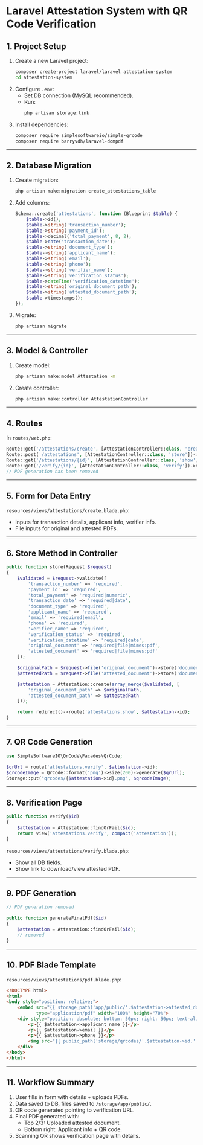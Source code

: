 # Laravel Attestation System with QR Code Verification

## 1. Project Setup
1. Create a new Laravel project:
   ```bash
   composer create-project laravel/laravel attestation-system
   cd attestation-system
   ```
2. Configure `.env`:
   - Set DB connection (MySQL recommended).
   - Run:
     ```bash
     php artisan storage:link
     ```
3. Install dependencies:
   ```bash
   composer require simplesoftwareio/simple-qrcode
   composer require barryvdh/laravel-dompdf
   ```

---

## 2. Database Migration
1. Create migration:
   ```bash
   php artisan make:migration create_attestations_table
   ```
2. Add columns:
   ```php
   Schema::create('attestations', function (Blueprint $table) {
       $table->id();
       $table->string('transaction_number');
       $table->string('payment_id');
       $table->decimal('total_payment', 8, 2);
       $table->date('transaction_date');
       $table->string('document_type');
       $table->string('applicant_name');
       $table->string('email');
       $table->string('phone');
       $table->string('verifier_name');
       $table->string('verification_status');
       $table->dateTime('verification_datetime');
       $table->string('original_document_path');
       $table->string('attested_document_path');
       $table->timestamps();
   });
   ```
3. Migrate:
   ```bash
   php artisan migrate
   ```

---

## 3. Model & Controller
1. Create model:
   ```bash
   php artisan make:model Attestation -m
   ```
2. Create controller:
   ```bash
   php artisan make:controller AttestationController
   ```

---

## 4. Routes
In `routes/web.php`:
```php
Route::get('/attestations/create', [AttestationController::class, 'create'])->name('attestations.create');
Route::post('/attestations', [AttestationController::class, 'store'])->name('attestations.store');
Route::get('/attestations/{id}', [AttestationController::class, 'show'])->name('attestations.show');
Route::get('/verify/{id}', [AttestationController::class, 'verify'])->name('attestations.verify');
// PDF generation has been removed
```

---

## 5. Form for Data Entry
`resources/views/attestations/create.blade.php`:
- Inputs for transaction details, applicant info, verifier info.
- File inputs for original and attested PDFs.

---

## 6. Store Method in Controller
```php
public function store(Request $request)
{
    $validated = $request->validate([
        'transaction_number' => 'required',
        'payment_id' => 'required',
        'total_payment' => 'required|numeric',
        'transaction_date' => 'required|date',
        'document_type' => 'required',
        'applicant_name' => 'required',
        'email' => 'required|email',
        'phone' => 'required',
        'verifier_name' => 'required',
        'verification_status' => 'required',
        'verification_datetime' => 'required|date',
        'original_document' => 'required|file|mimes:pdf',
        'attested_document' => 'required|file|mimes:pdf'
    ]);

    $originalPath = $request->file('original_document')->store('documents/original', 'public');
    $attestedPath = $request->file('attested_document')->store('documents/attested', 'public');

    $attestation = Attestation::create(array_merge($validated, [
        'original_document_path' => $originalPath,
        'attested_document_path' => $attestedPath
    ]));

    return redirect()->route('attestations.show', $attestation->id);
}
```

---

## 7. QR Code Generation
```php
use SimpleSoftwareIO\QrCode\Facades\QrCode;

$qrUrl = route('attestations.verify', $attestation->id);
$qrcodeImage = QrCode::format('png')->size(200)->generate($qrUrl);
Storage::put("qrcodes/{$attestation->id}.png", $qrcodeImage);
```

---

## 8. Verification Page
```php
public function verify($id)
{
    $attestation = Attestation::findOrFail($id);
    return view('attestations.verify', compact('attestation'));
}
```
`resources/views/attestations/verify.blade.php`:
- Show all DB fields.
- Show link to download/view attested PDF.

---

## 9. PDF Generation
```php
// PDF generation removed

public function generateFinalPdf($id)
{
    $attestation = Attestation::findOrFail($id);
    // removed
}
```

---

## 10. PDF Blade Template
`resources/views/attestations/pdf.blade.php`:
```html
<!DOCTYPE html>
<html>
<body style="position: relative;">
    <embed src="{{ storage_path('app/public/'.$attestation->attested_document_path) }}" 
           type="application/pdf" width="100%" height="70%">
    <div style="position: absolute; bottom: 50px; right: 50px; text-align: right;">
        <p>{{ $attestation->applicant_name }}</p>
        <p>{{ $attestation->email }}</p>
        <p>{{ $attestation->phone }}</p>
        <img src="{{ public_path('storage/qrcodes/'.$attestation->id.'.png') }}" width="120">
    </div>
</body>
</html>
```

---

## 11. Workflow Summary
1. User fills in form with details + uploads PDFs.
2. Data saved to DB, files saved to `/storage/app/public/`.
3. QR code generated pointing to verification URL.
4. Final PDF generated with:
   - Top 2/3: Uploaded attested document.
   - Bottom right: Applicant info + QR code.
5. Scanning QR shows verification page with details.
